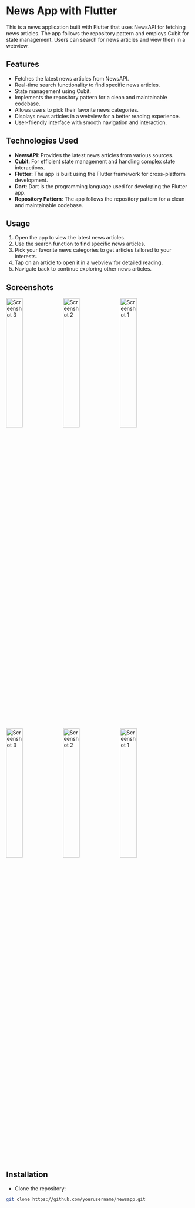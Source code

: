 # News App with Flutter

This is a news application built with Flutter that uses NewsAPI for fetching news articles. The app follows the repository pattern and employs Cubit for state management. Users can search for news articles and view them in a webview.

## Features

- Fetches the latest news articles from NewsAPI.
- Real-time search functionality to find specific news articles.
- State management using Cubit.
- Implements the repository pattern for a clean and maintainable codebase.
- Allows users to pick their favorite news categories.
- Displays news articles in a webview for a better reading experience.
- User-friendly interface with smooth navigation and interaction.

## Technologies Used

- **NewsAPI**: Provides the latest news articles from various sources.
- **Cubit**: For efficient state management and handling complex state interactions.
- **Flutter**: The app is built using the Flutter framework for cross-platform development.
- **Dart**: Dart is the programming language used for developing the Flutter app.
- **Repository Pattern**: The app follows the repository pattern for a clean and maintainable codebase.

## Usage

1. Open the app to view the latest news articles.
2. Use the search function to find specific news articles.
3. Pick your favorite news categories to get articles tailored to your interests.
4. Tap on an article to open it in a webview for detailed reading.
5. Navigate back to continue exploring other news articles.

## Screenshots
<img src="https://github.com/M-Tash/news/assets/158067954/2a00cdf0-0525-4f87-8f2c-e98c0b15526d" alt="Screenshot 3" width="30%">
<img src="https://github.com/M-Tash/news/assets/158067954/90339b64-2d33-4d5d-8e20-aca7b83fab58" alt="Screenshot 2" width="30%">
<img src="https://github.com/M-Tash/news/assets/158067954/b04814de-3009-45ed-b0ed-c6c68c246d8e" alt="Screenshot 1" width="30%">
<img src="https://github.com/M-Tash/news/assets/158067954/fda07aa0-8ec5-400c-a87a-ccd0a0e7e56e" alt="Screenshot 3" width="30%">
<img src="https://github.com/M-Tash/news/assets/158067954/792f0080-5ec1-47b2-8318-ab02cb7659ba" alt="Screenshot 2" width="30%">
<img src="https://github.com/M-Tash/news/assets/158067954/70124d1b-b80d-467a-b457-cd8602de03f9" alt="Screenshot 1" width="30%">



## Installation

- Clone the repository:

```bash
git clone https://github.com/yourusername/newsapp.git
